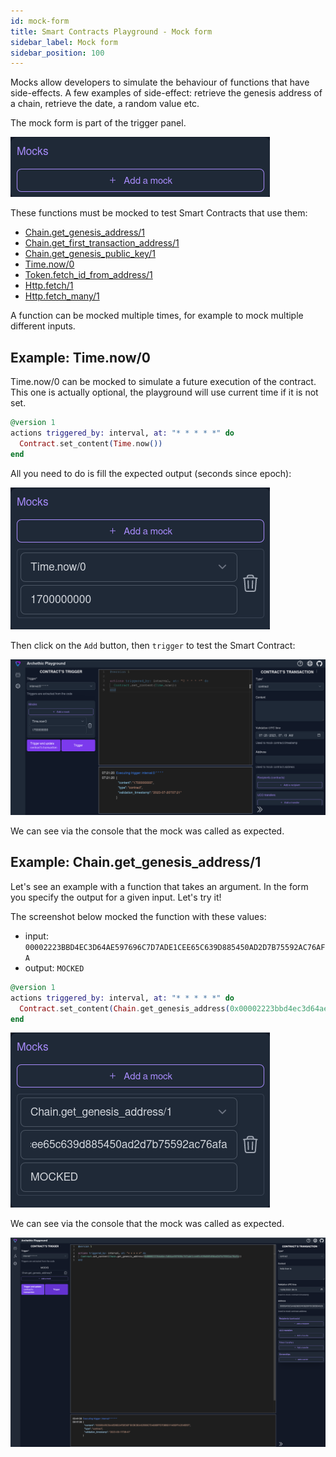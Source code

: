 ```yaml
---
id: mock-form
title: Smart Contracts Playground - Mock form
sidebar_label: Mock form
sidebar_position: 100
---
```


Mocks allow developers to simulate the behaviour of functions that have side-effects. A few examples of side-effect: retrieve the genesis address of a chain, retrieve the date, a random value etc.

The mock form is part of the trigger panel.

![the mock form is display](/img/playground/playground_form_mock.png)


These functions must be mocked to test Smart Contracts that use them:

- [Chain.get_genesis_address/1](/build/smart-contracts/language/library#get_genesis_address1-io)
- [Chain.get_first_transaction_address/1](/build/smart-contracts/language/library#get_first_transaction_address1-io)
- [Chain.get_genesis_public_key/1](/build/smart-contracts/language/library#get_genesis_public_key1-io)
- [Time.now/0](/build/smart-contracts/language/library#now0)
- [Token.fetch_id_from_address/1](/build/smart-contracts/language/library#fetch_id_from_address1-io)
- [Http.fetch/1](/build/smart-contracts/language/library#fetch1-io)
- [Http.fetch_many/1](/build/smart-contracts/language/library#fetch_many1-io)

A function can be mocked multiple times, for example to mock multiple different inputs.

## Example: Time.now/0

Time.now/0 can be mocked to simulate a future execution of the contract. This one is actually optional, the playground will use current time if it is not set.

```elixir
@version 1
actions triggered_by: interval, at: "* * * * *" do 
  Contract.set_content(Time.now())
end
```

All you need to do is fill the expected output (seconds since epoch):

![mocking the Time.now/0](/img/playground/playground_form_mock_time_now.png)

Then click on the `Add` button, then `trigger` to test the Smart Contract:

![Time.now/0 is mocked](/img/playground/playground_form_mock_time_now2.png)

We can see via the console that the mock was called as expected.

## Example: Chain.get_genesis_address/1

Let's see an example with a function that takes an argument.
In the form you specify the output for a given input. Let's try it!

The screenshot below mocked the function with these values: 
- input: `00002223BBD4EC3D64AE597696C7D7ADE1CEE65C639D885450AD2D7B75592AC76AFA`
- output: `MOCKED`

```elixir
@version 1
actions triggered_by: interval, at: "* * * * *" do
  Contract.set_content(Chain.get_genesis_address(0x00002223bbd4ec3d64ae597696c7d7ade1cee65c639d885450ad2d7b75592ac76afa))  
end
```
![a contract that used Chain.get_genesis_address/1 is tested](/img/playground/playground_form_mock_chain_get_genesis_address.png)

We can see via the console that the mock was called as expected.

![a contract that used Chain.get_genesis_address/1 is tested](/img/playground/playground_form_mock_chain_get_genesis_address2.png)